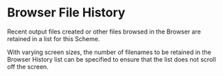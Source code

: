 # Browser File History

Recent output files created or other files browsed in the Browser are
retained in a list for this Scheme.

With varying screen sizes, the number of filenames to be retained in the
Browser History list can be specified to ensure that the list does not
scroll off the screen.
